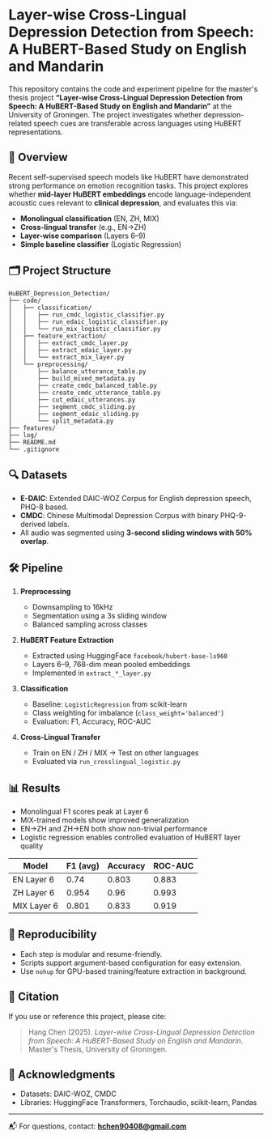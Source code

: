 # Layer-wise Cross-Lingual Depression Detection from Speech: A HuBERT-Based Study on English and Mandarin

This repository contains the code and experiment pipeline for the master's thesis project **“Layer-wise Cross-Lingual Depression Detection from Speech: A HuBERT-Based Study on English and Mandarin”** at the University of Groningen. The project investigates whether depression-related speech cues are transferable across languages using HuBERT representations.

## 📘 Overview

Recent self-supervised speech models like HuBERT have demonstrated strong performance on emotion recognition tasks. This project explores whether **mid-layer HuBERT embeddings** encode language-independent acoustic cues relevant to **clinical depression**, and evaluates this via:

- **Monolingual classification** (EN, ZH, MIX)
- **Cross-lingual transfer** (e.g., EN→ZH)
- **Layer-wise comparison** (Layers 6–9)
- **Simple baseline classifier** (Logistic Regression)

## 🗂️ Project Structure
```
HuBERT_Depression_Detection/
├── code/
│   ├── classification/
│   │   ├── run_cmdc_logistic_classifier.py
│   │   ├── run_edaic_logistic_classifier.py
│   │   └── run_mix_logistic_classifier.py
│   ├── feature_extraction/
│   │   ├── extract_cmdc_layer.py
│   │   ├── extract_edaic_layer.py
│   │   └── extract_mix_layer.py
│   └── preprocessing/
│       ├── balance_utterance_table.py
│       ├── build_mixed_metadata.py
│       ├── create_cmdc_balanced_table.py
│       ├── create_cmdc_utterance_table.py
│       ├── cut_edaic_utterances.py
│       ├── segment_cmdc_sliding.py
│       ├── segment_edaic_sliding.py
│       └── split_metadata.py
├── features/       
├── log/              
├── README.md
└── .gitignore
```


## 🔍 Datasets

- **E-DAIC**: Extended DAIC-WOZ Corpus for English depression speech, PHQ-8 based.
- **CMDC**: Chinese Multimodal Depression Corpus with binary PHQ-9-derived labels.
- All audio was segmented using **3-second sliding windows with 50% overlap**.

## 🛠️ Pipeline

1. **Preprocessing**
   - Downsampling to 16kHz
   - Segmentation using a 3s sliding window
   - Balanced sampling across classes

2. **HuBERT Feature Extraction**
   - Extracted using HuggingFace `facebook/hubert-base-ls960`
   - Layers 6–9, 768-dim mean pooled embeddings
   - Implemented in `extract_*_layer.py`

3. **Classification**
   - Baseline: `LogisticRegression` from scikit-learn
   - Class weighting for imbalance (`class_weight='balanced'`)
   - Evaluation: F1, Accuracy, ROC-AUC

4. **Cross-Lingual Transfer**
   - Train on EN / ZH / MIX → Test on other languages
   - Evaluated via `run_crosslingual_logistic.py`

## 📊 Results

- Monolingual F1 scores peak at Layer 6
- MIX-trained models show improved generalization
- EN→ZH and ZH→EN both show non-trivial performance
- Logistic regression enables controlled evaluation of HuBERT layer quality

| Model      | F1 (avg) | Accuracy | ROC-AUC |
|------------|----------|----------|---------|
| EN Layer 6 | 0.74     | 0.803     | 0.883    |
| ZH Layer 6 | 0.954     | 0.96     | 0.993    |
| MIX Layer 6| 0.801     | 0.833     | 0.919    |

## 📁 Reproducibility

- Each step is modular and resume-friendly.
- Scripts support argument-based configuration for easy extension.
- Use `nohup` for GPU-based training/feature extraction in background.

## 📄 Citation

If you use or reference this project, please cite:

> Hang Chen (2025). *Layer-wise Cross-Lingual Depression Detection from Speech: A HuBERT-Based Study on English and Mandarin*. Master's Thesis, University of Groningen.

## 🧠 Acknowledgments

- Datasets: DAIC-WOZ, CMDC
- Libraries: HuggingFace Transformers, Torchaudio, scikit-learn, Pandas

---

📬 For questions, contact: **hchen90408@gmail.com**
